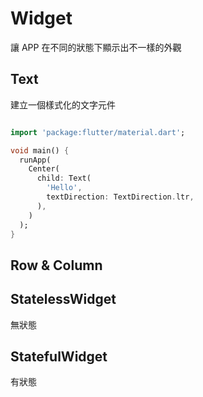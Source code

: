 # Widget

讓 APP 在不同的狀態下顯示出不一樣的外觀

## Text

建立一個樣式化的文字元件

```Dart

import 'package:flutter/material.dart';

void main() {
  runApp(
    Center(
      child: Text(
        'Hello',
        textDirection: TextDirection.ltr,
      ),
    )
  );
}

```

## Row & Column

## StatelessWidget

無狀態

## StatefulWidget

有狀態
